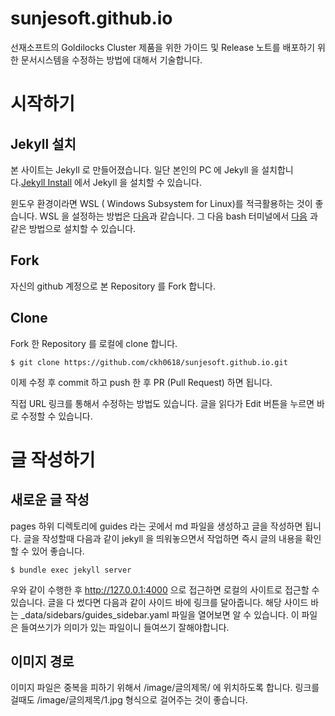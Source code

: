 # sunjesoft.github.io

선재소프트의 Goldilocks Cluster 제품을 위한 가이드 및 Release 노트를 배포하기 위한 문서시스템을 수정하는 방법에 대해서 기술합니다. 


# 시작하기 

## Jekyll 설치 

본 사이트는 Jekyll 로 만들어졌습니다. 일단 본인의 PC 에 Jekyll 을 설치합니다.[Jekyll Install](http://jekyllrb-ko.github.io/docs/installation/) 에서 Jekyll 을 설치할 수 있습니다. 

윈도우 환경이라면 WSL ( Windows Subsystem for Linux)를 적극활용하는 것이 좋습니다. WSL 을 설정하는 방법은 [다음](https://joojy.net/p/20171224581)과 같습니다.
그 다음 bash 터미널에서 [다음](https://gist.github.com/CesarBMartinez/660230e7fad786b58a68cacf2cd709ad) 과 같은 방법으로 설치할 수 있습니다. 

## Fork 

자신의 github 계정으로 본 Repository 를 Fork 합니다. 

## Clone

Fork 한 Repository 를 로컬에 clone 합니다. 

```
$ git clone https://github.com/ckh0618/sunjesoft.github.io.git
```

이제 수정 후 commit 하고 push 한 후 PR (Pull Request) 하면 됩니다. 

직접 URL 링크를 통해서 수정하는 방법도 있습니다. 글을 읽다가 Edit 버튼을 누르면 바로 수정할 수 있습니다.

# 글 작성하기 

## 새로운 글 작성 

pages 하위 디렉토리에 guides 라는 곳에서 md 파일을 생성하고 글을 작성하면 됩니다. 글을 작성할때 다음과 같이 jekyll 을 띄워놓으면서 작업하면 즉시 글의 내용을 확인할 수 있어 좋습니다. 

```
$ bundle exec jekyll server
```

우와 같이 수행한 후 http://127.0.0.1:4000 으로 접근하면 로컬의 사이트로 접근할 수 있습니다. 글을 다 썼다면 다음과 같이 사이드 바에 링크를 달아줍니다. 해당 사이드 바는  _data/sidebars/guides_sidebar.yaml 파일을 열어보면 알 수 있습니다. 이 파일은 들여쓰기가 의미가 있는 파일이니 들여쓰기 잘해야합니다. 

## 이미지 경로 

이미지 파일은 중복을 피하기 위해서 /image/글의제목/ 에 위치하도록 합니다. 링크를 걸때도 /image/글의제목/1.jpg 형식으로 걸어주는 것이 좋습니다. 



